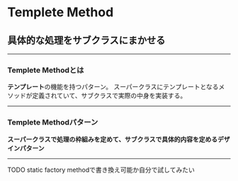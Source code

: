 # Templete Method
## 具体的な処理をサブクラスにまかせる

---
### Templete Methodとは
**テンプレート**の機能を持つパターン。
スーパークラスにテンプレートとなるメソッドが定義されていて、サブクラスで実際の中身を実装する。

---
### Templete Methodパターン
**スーパークラスで処理の枠組みを定めて、サブクラスで具体的内容を定めるデザインパターン**

---

TODO static factory methodで書き換え可能か自分で試してみたい